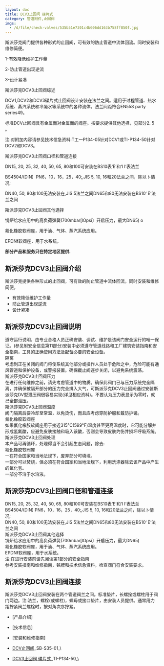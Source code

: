 ```yaml
---
layout: doc
title: DCV3止回阀 碟片式
category: 管道附件,止回阀
imgs:
  - /d/file/check-valves/535b51e7301c4b606dd163b758ff850f.jpg
---
```


斯派莎克阀门提供各种形式的止回阀，可有效的防止管道中流体回流。同时安装和维修简便。

1-有效降低维护工作量

2-防止管道出现逆流

3-设计紧凑

斯派莎克DCV3止回阀综述

DCV1,DCV2和DCV3碟片式止回阀设计安装在法兰之间。适用于过程管道、热水系统、蒸汽系统和冷凝水等系统中的各种流体。法兰间距符合EN558 party series49。

标准DCV止回阀具有金属而对金属而的阀座。按要求提供其他选择，见部分2. 5 。

注:对附加内容请参见技术信急资料:T工一P134-05针对DCV1或TI-P134-50针对DCV2和DCV3。

斯派莎克DCV3止回阀口径和管道连接

DN15, 20, 25, 32, 40, 50, 65, 80和100可安装在BS10表‘E’和‘I I’表法兰

BS4504/(DIN)  PN6，10，16，25，40;,JIS 5, 10, 16和20法兰之间，除以卜情况;

DN40, 50, 80和100无法安装在,JIS 5法兰之间DN65和80无法安装在BS10‘ E’法兰之间

斯派莎克DCV3止回阀其他选择

锅炉给水应用中的高负荷弹簧(700mbar\[lOpsi〕开启压力，最大DN65) o

氟化橡胶软阀座，用于汕、气体、蒸汽系统应用。

EPDNf软阀座，用于水系统。

**部分产品和服务只在特定地区提供.**

## 斯派莎克DCV3止回阀介绍

斯派莎克提供各种形式的止回阀，可有效的防止管道中流体回流。同时安装和维修简便。

- 有效降低维护工作量
- 防止管道出现逆流
- 设计紧凑

## 斯派莎克DCV3止回阀说明

遵守运行说明，由专业合格人员正确安装、调试、维护是该阀门安全运行的唯一保证。(参见附安全信息第11部分)安装中必须遵守管道线路和工厂建筑安装指南和安全指南，工具的正确使用方法及配备必要的安全设备。  
隔离  
考虑到正在关闭的阀门将使系统其他部分或操作人员处于危险之中，危险可能有通风管道和保护设备，或警报装置。确保截止阀逐步关闭，以避免系统震荡。  
斯派莎克DCV3止回阀压力  
在进行任何维修之前，请先考虑管道中的物质。确保此阀门已与压力系统完全隔离，并确保被隔开部分的压力完全排入大气，可斯派莎克DCV3止回阀通过安装斯派莎克DV型泄压阀很容易实现(详见相应资料)。不要认为压力表显示为零时，就己全部泄压。  
斯派莎克DCV3止回阀温度  
阀门隔离后要冷却至常温，以免烫伤，而且应考虑穿防护服和戴防护镜。  
氟化橡胶软阀座  
如果氟化橡胶软阀座用于接近315℃(599°F)温度甚至更高温度时，它可能分解并形成氢氟酸，应避免皮肤接触和吸入该酸，否则会导致皮肤灼伤并损坏呼吸系统。  
斯派莎克DCV3止回阀处理  
本产品可再循环，处理得当不会引起生态问题，除去:  
氟化橡胶软阀座  
一在符合国家和当地法规下，废弃部分可填埋。  
一部分可以焚烧，但必须在符合国家和当地法规下，利用洗涤器除去该产品中产生的氟化氢。  
一部分不溶于水溶液。

## 斯派莎克DCV3止回阀口径和管道连接

DN15, 20, 25, 32, 40, 50, 65, 80和100可安装在BS10表‘E’和‘I I’表法兰  
BS4504/(DIN) PN6，10，16，25，40;,JIS 5, 10, 16和20法兰之间，除以卜情况;  
DN40, 50, 80和100无法安装在,JIS 5法兰之间DN65和80无法安装在BS10‘ E’法兰之间  
斯派莎克DCV3止回阀其他选择  
锅炉给水应用中的高负荷弹簧(700mbar\[lOpsi〕开启压力，最大DN65)  
氟化橡胶软阀座，用于汕、气体、蒸汽系统应用。  
EPDNf软阀座，用于水系统。  
注:在进行安装前请先阅读第1部分的安全指南  
参考安装指南和维修指南，铭牌和技术信急资料，检查阀门符合安装要求。

## 斯派莎克DCV3止回阀连接

斯派莎克DCV3止回阀安装在两个管道阀兰之间。标准垫片，长螺拴或螺柱用于阀门两边。注:法兰，螺栓(或螺柱)，螺母或接口垫片，由安装人员提供。通常用力距拧紧阀兰螺栓时，按对角次序拧紧。

- [产品介绍]
- [技术信息]
- [安装和维修指南]

- [DCV止回阀](https://assets.spiraxvalve.com/pdf/SB-S35-01-DCV止回阀.pdf)\_SB-S35-01\_\

- [DCV3止回阀 碟片式](https://assets.spiraxvalve.com/pdf/TI-P134-50-DCV3%20碟片式止回阀.pdf)\_TI-P134-50\_\
